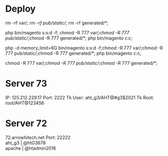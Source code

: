 #	Deploy

rm -rf var/*; rm -rf pub/static/*; rm -rf generated/*;

php bin/magento s:s:d -f; chmod -R 777 var/*;chmod -R 777 pub/static/*;chmod -R 777 generated/*; php bin/magento c:c;

php -d memory_limit=6G bin/magento s:s:d -f;chmod -R 777 var/;chmod -R 777 pub/static/;chmod -R 777 generated/*; php bin/magento c:c;

chmod -R 777 var/*;chmod -R 777 pub/static/*;chmod -R 777 generated/*;


# Server 73
IP: 125.212.229.17
Port: 2222
Tk User: aht_g3/AHT@#g3$2021
Tk Root: root/AHT@123456

# Server 72
72.arrowhitech.net
Port: 22222 <br>
aht_g3 | @htG3678 <br>
apache | @htadmin2016
